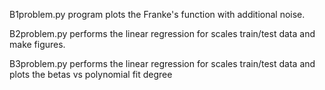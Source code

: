 B1problem.py program plots the Franke's function with additional noise.


B2problem.py performs the linear regression for scales train/test data and make figures.


B3problem.py  performs the linear regression for scales train/test data and plots the betas vs polynomial fit degree
